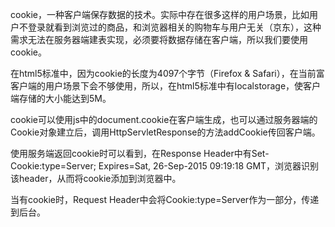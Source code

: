 cookie，一种客户端保存数据的技术。实际中存在很多这样的用户场景，比如用户不登录就看到浏览过的商品，和浏览器相关的购物车与用户无关（京东），这种需求无法在服务器端建表实现，必须要将数据存储在客户端，所以我们要使用cookie。

在html5标准中，因为cookie的长度为4097个字节（Firefox & Safari），在当前富客户端的用户场景下会不够使用，所以，在html5标准中有localstorage，使客户端存储的大小能达到5M。

cookie可以使用js中的document.cookie在客户端生成，也可以通过服务器端的Cookie对象建立后，调用HttpServletResponse的方法addCookie传回客户端。

使用服务端返回cookie时可以看到，在Response Header中有Set-Cookie:type=Server; Expires=Sat, 26-Sep-2015 09:19:18 GMT，浏览器识别该header，从而将cookie添加到浏览器中。

当有cookie时，Request Header中会将Cookie:type=Server作为一部分，传递到后台。



